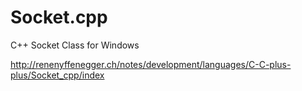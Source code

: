 # Socket.cpp
C++ Socket Class for Windows

http://renenyffenegger.ch/notes/development/languages/C-C-plus-plus/Socket_cpp/index
